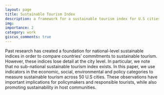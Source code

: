 ```yaml
---
layout: page
title: Sustainable Tourism Index
description: a framework for a sustainable tourism index for U.S cities
img:
importance: 2
category: work
giscus_comments: true
---
```


Past research has created a foundation for national-level sustainable indices in order to compare countries' commitments to sustainable tourism. However, these indices lose detail at the city level. In particular, we note that no sub-national sustainable tourism index exists. In this paper, we use indicators in the economic, social, environmental and policy categories to measure sustainable tourism across 50 U.S cities. These observations have important implications for policymakers and responsible tourists, while also promoting sustainability in host communities.
